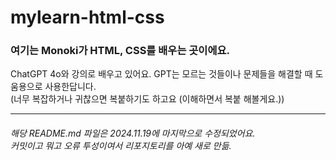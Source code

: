 # mylearn-html-css

<h3>여기는 Monoki가 HTML, CSS를 배우는 곳이에요.</h3>
<p>ChatGPT 4o와 강의로 배우고 있어요. GPT는 모르는 것들이나 문제들을 해결할 때 도움용으로 사용한답니다.<br />(너무 복잡하거나 귀찮으면 복붙하기도 하고요 (이해하면서 복붙 해볼게요.)) </p>
<hr />
<h6>해당 README.md 파일은 2024.11.19에 마지막으로 수정되었어요.<br>커밋이고 뭐고 오류 투성이여서 리포지토리를 아예 새로 만듦.</h6>
